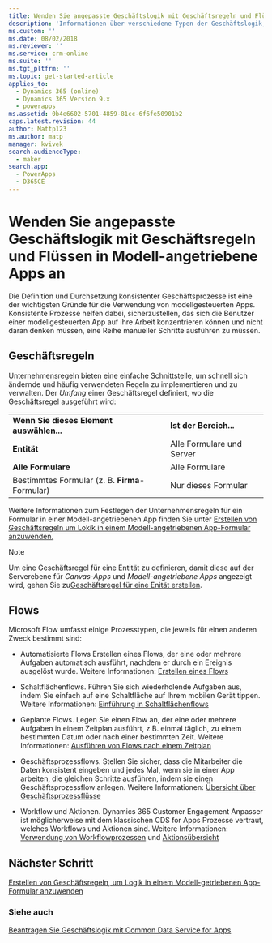 ```yaml
---
title: Wenden Sie angepasste Geschäftslogik mit Geschäftsregeln und Flüssen in Modell-angetriebene Apps an | MicrosoftDocs
description: 'Informationen über verschiedene Typen der Geschäftslogik, die Sie in Ihrer App verwenden können'
ms.custom: ''
ms.date: 08/02/2018
ms.reviewer: ''
ms.service: crm-online
ms.suite: ''
ms.tgt_pltfrm: ''
ms.topic: get-started-article
applies_to:
  - Dynamics 365 (online)
  - Dynamics 365 Version 9.x
  - powerapps
ms.assetid: 0b4e6602-5701-4859-81cc-6f6fe50901b2
caps.latest.revision: 44
author: Mattp123
ms.author: matp
manager: kvivek
search.audienceType:
  - maker
search.app:
  - PowerApps
  - D365CE
---
```

# <a name="apply-custom-business-logic-with-business-rules-and-flows-in-model-driven-apps"></a>Wenden Sie angepasste Geschäftslogik mit Geschäftsregeln und Flüssen in Modell-angetriebene Apps an

Die Definition und Durchsetzung konsistenter Geschäftsprozesse ist eine der wichtigsten Gründe für die Verwendung von modellgesteuerten Apps. Konsistente Prozesse helfen dabei, sicherzustellen, das sich die Benutzer einer modellgesteuerten App auf ihre Arbeit konzentrieren können und nicht daran denken müssen, eine Reihe manueller Schritte ausführen zu müssen. 

## <a name="business-rules"></a>Geschäftsregeln

Unternehmensregeln bieten eine einfache Schnittstelle, um schnell sich ändernde und häufig verwendeten Regeln zu implementieren und zu verwalten. Der *Umfang* einer Geschäftsregel definiert, wo die Geschäftsregel ausgeführt wird:

|||  
|-|-|  
|**Wenn Sie dieses Element auswählen...**|**Ist der Bereich...**|  
|**Entität**|Alle Formulare und Server|  
|**Alle Formulare**|Alle Formulare|  
|Bestimmtes Formular (z. B. **Firma**-Formular)|Nur dieses Formular| 

Weitere Informationen zum Festlegen der Unternehmensregeln für ein Formular in einer Modell-angetriebenen App finden Sie unter [Erstellen von Geschäftsregeln um Lokik in einem Modell-angetriebenen App-Formular anzuwenden.](create-business-rules-recommendations-apply-logic-form.md)

> [!NOTE]
> Um eine Geschäftsregel für eine Entität zu definieren, damit diese auf der Serverebene für *Canvas-Apps* und *Modell-angetriebene Apps* angezeigt wird, gehen Sie zu[Geschäftsregel für eine Enität erstellen](/powerapps/maker/common-data-service/data-platform-create-business-rule).

## <a name="flows"></a>Flows  
  
Microsoft Flow umfasst einige Prozesstypen, die jeweils für einen anderen Zweck bestimmt sind:  

-   Automatisierte Flows Erstellen eines Flows, der eine oder mehrere Aufgaben automatisch ausführt, nachdem er durch ein Ereignis ausgelöst wurde. Weitere Informationen: [Erstellen eines Flows](/flow/get-started-logic-flow)
    
-   Schaltflächenflows. Führen Sie sich wiederholende Aufgaben aus, indem Sie einfach auf eine Schaltfläche auf Ihrem mobilen Gerät tippen. Weitere Informationen: [Einführung in Schaltflächenflows](/flow/introduction-to-button-flows)
  
-   Geplante Flows. Legen Sie einen Flow an, der eine oder mehrere Aufgaben in einem Zeitplan ausführt, z.B. einmal täglich, zu einem bestimmten Datum oder nach einer bestimmten Zeit. Weitere Informationen: [Ausführen von Flows nach einem Zeitplan](/flow/run-scheduled-tasks)
  
-   Geschäftsprozessflows.  Stellen Sie sicher, dass die Mitarbeiter die Daten konsistent eingeben und jedes Mal, wenn sie in einer App arbeiten, die gleichen Schritte ausführen, indem sie einen Geschäftsprozessflow anlegen. Weitere Informationen: [Übersicht über Geschäftsprozessflüsse](/flow/business-process-flows-overview)

-   Workflow und Aktionen. Dynamics 365 Customer Engagement Anpasser ist möglicherweise mit dem klassischen CDS for Apps Prozesse vertraut, welches Workflows und Aktionen sind. Weitere Informationen: [Verwendung von Workflowprozessen](/flow/workflow-processes) und [Aktionsübersicht](/flow/actions)
  
## <a name="next-step"></a>Nächster Schritt

[Erstellen von Geschäftsregeln, um Logik in einem Modell-getriebenen App-Formular anzuwenden](create-business-rules-recommendations-apply-logic-form.md)

### <a name="see-also"></a>Siehe auch

[Beantragen Sie Geschäftslogik mit Common Data Service for Apps](../common-data-service/cds-processes.md)